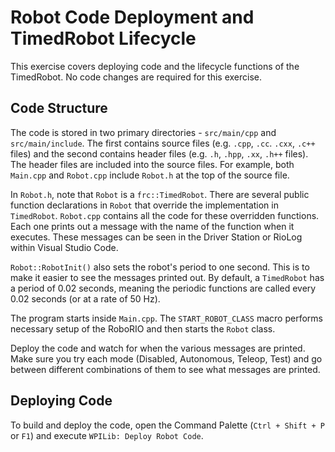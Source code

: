 # Robot Code Deployment and TimedRobot Lifecycle

This exercise covers deploying code and the lifecycle functions of the TimedRobot. No code changes are required for this exercise.

## Code Structure
The code is stored in two primary directories - `src/main/cpp` and `src/main/include`. The first contains source files (e.g. `.cpp`, `.cc`. `.cxx`, `.c++` files) and the second contains header files (e.g. `.h`, `.hpp`, `.xx`, `.h++` files). The header files are included into the source files. For example, both `Main.cpp` and `Robot.cpp` include `Robot.h` at the top of the source file.

In `Robot.h`, note that `Robot` is a `frc::TimedRobot`. There are several public function declarations in `Robot` that override the implementation in `TimedRobot`. `Robot.cpp` contains all the code for these overridden functions. Each one prints out a message with the name of the function when it executes. These messages can be seen in the Driver Station or RioLog within Visual Studio Code.

`Robot::RobotInit()` also sets the robot's period to one second. This is to make it easier to see the messages printed out. By default, a `TimedRobot` has a period of 0.02 seconds, meaning the periodic functions are called every 0.02 seconds (or at a rate of 50 Hz).

The program starts inside `Main.cpp`. The `START_ROBOT_CLASS` macro performs necessary setup of the RoboRIO and then starts the `Robot` class.

Deploy the code and watch for when the various messages are printed. Make sure you try each mode (Disabled, Autonomous, Teleop, Test) and go between different combinations of them to see what messages are printed.

## Deploying Code
To build and deploy the code, open the Command Palette (`Ctrl + Shift + P` or `F1`) and execute `WPILib: Deploy Robot Code`.
